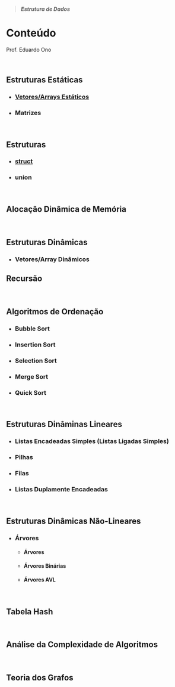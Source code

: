 > ##### Estrutura de Dados

# Conteúdo

Prof. Eduardo Ono

<br>

## Estruturas Estáticas

* ### [Vetores/Arrays Estáticos](./03-vetores-estaticos/)

* ### Matrizes

<br>

## Estruturas

* ### [struct](./02-estruturas/)

* ### union

<br>

## Alocação Dinâmica de Memória

<br>

## Estruturas Dinâmicas

* ### Vetores/Array Dinâmicos

## Recursão

<br>

## Algoritmos de Ordenação

* ### Bubble Sort

* ### Insertion Sort

* ### Selection Sort

* ### Merge Sort

* ### Quick Sort

<br>

## Estruturas Dinâminas Lineares

* ### Listas Encadeadas Simples (Listas Ligadas Simples)

* ### Pilhas

* ### Filas

* ### Listas Duplamente Encadeadas

<br>

## Estruturas Dinâmicas Não-Lineares

* ### Árvores

  * #### Árvores

  * #### Árvores Binárias

  * #### Árvores AVL

<br>

## Tabela Hash

<br>

## Análise da Complexidade de Algoritmos

<br>

## Teoria dos Grafos

<br>
